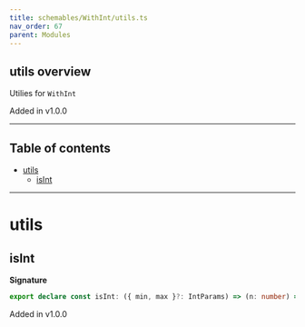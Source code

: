 ```yaml
---
title: schemables/WithInt/utils.ts
nav_order: 67
parent: Modules
---
```


## utils overview

Utilies for `WithInt`

Added in v1.0.0

---

<h2 class="text-delta">Table of contents</h2>

- [utils](#utils)
  - [isInt](#isint)

---

# utils

## isInt

**Signature**

```ts
export declare const isInt: ({ min, max }?: IntParams) => (n: number) => n is Branded<number, IntBrand>
```

Added in v1.0.0
